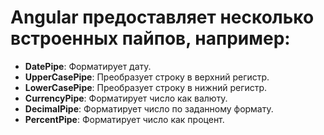 
# Angular предоставляет несколько встроенных пайпов, например:

- **DatePipe**: Форматирует дату.
- **UpperCasePipe**: Преобразует строку в верхний регистр.
- **LowerCasePipe**: Преобразует строку в нижний регистр.
- **CurrencyPipe**: Форматирует число как валюту.
- **DecimalPipe**: Форматирует число по заданному формату.
- **PercentPipe**: Форматирует число как процент.
